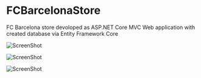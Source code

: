 # FCBarcelonaStore
FC Barcelona store devoloped as ASP.NET Core MVC Web application with created database via Entity Framework Core

![ScreenShot](https://i.postimg.cc/TYDc0skV/asp1.png)

![ScreenShot](https://i.postimg.cc/mrRVtSyQ/asp2.png)

![ScreenShot](https://i.postimg.cc/x1V34P7W/asp3.png)
